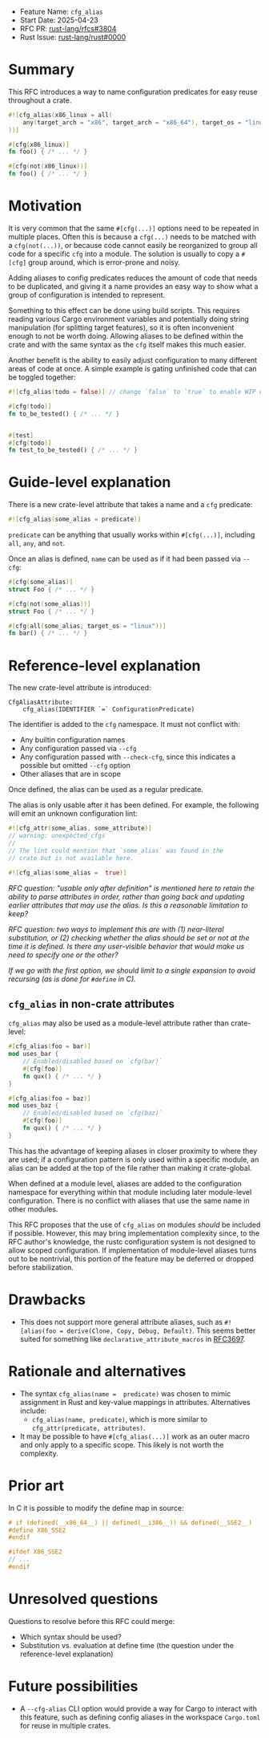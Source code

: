 - Feature Name: `cfg_alias`
- Start Date: 2025-04-23
- RFC PR: [rust-lang/rfcs#3804](https://github.com/rust-lang/rfcs/pull/3804)
- Rust Issue:
  [rust-lang/rust#0000](https://github.com/rust-lang/rust/issues/0000)

# Summary

[summary]: #summary

This RFC introduces a way to name configuration predicates for easy reuse
throughout a crate.

```rust
#![cfg_alias(x86_linux = all(
    any(target_arch = "x86", target_arch = "x86_64"), target_os = "linux"
))]

#[cfg(x86_linux)]
fn foo() { /* ... */ }

#[cfg(not(x86_linux))]
fn foo() { /* ... */ }
```

# Motivation

[motivation]: #motivation

It is very common that the same `#[cfg(...)]` options need to be repeated in
multiple places. Often this is because a `cfg(...)` needs to be matched with a
`cfg(not(...))`, or because code cannot easily be reorganized to group all code
for a specific `cfg` into a module. The solution is usually to copy a `#[cfg]`
group around, which is error-prone and noisy.

Adding aliases to config predicates reduces the amount of code that needs to be
duplicated, and giving it a name provides an easy way to show what a group of
configuration is intended to represent.

Something to this effect can be done using build scripts. This requires reading
various Cargo environment variables and potentially doing string manipulation
(for splitting target features), so it is often inconvenient enough to not be
worth doing. Allowing aliases to be defined within the crate and with the same
syntax as the `cfg` itself makes this much easier.

Another benefit is the ability to easily adjust configuration to many different
areas of code at once. A simple example is gating unfinished code that can be
toggled together:

```rust
#![cfg_alias(todo = false)] // change `false` to `true` to enable WIP code

#[cfg(todo)]
fn to_be_tested() { /* ... */ }


#[test]
#[cfg(todo)]
fn test_to_be_tested() { /* ... */ }
```

# Guide-level explanation

[guide-level-explanation]: #guide-level-explanation

There is a new crate-level attribute that takes a name and a `cfg` predicate:

```rust
#![cfg_alias(some_alias = predicate)]
```

`predicate` can be anything that usually works within `#[cfg(...)]`, including
`all`, `any`, and `not`.

Once an alias is defined, `name` can be used as if it had been passed via
`--cfg`:

```rust
#[cfg(some_alias)]
struct Foo { /* ... */ }

#[cfg(not(some_alias))]
struct Foo { /* ... */ }

#[cfg(all(some_alias, target_os = "linux"))]
fn bar() { /* ... */ }
```

# Reference-level explanation

[reference-level-explanation]: #reference-level-explanation

The new crate-level attribute is introduced:

```text
CfgAliasAttribute:
    cfg_alias(IDENTIFIER `=` ConfigurationPredicate)
```

The identifier is added to the `cfg` namespace. It must not conflict with:

- Any builtin configuration names
- Any configuration passed via `--cfg`
- Any configuration passed with `--check-cfg`, since this indicates a possible
  but omitted `--cfg` option
- Other aliases that are in scope

Once defined, the alias can be used as a regular predicate.

The alias is only usable after it has been defined. For example, the following
will emit an unknown configuration lint:

```rust
#![cfg_attr(some_alias, some_attribute)]
// warning: unexpected_cfgs
//
// The lint could mention that `some_alias` was found in the
// crate but is not available here.

#![cfg_alias(some_alias =  true)]
```

_RFC question: "usable only after definition" is mentioned here to retain the
ability to parse attributes in order, rather than going back and updating
earlier attributes that may use the alias. Is this a reasonable limitation to
keep?_

_RFC question: two ways to implement this are with (1) near-literal
substitution, or (2) checking whether the alias should be set or not at the time
it is defined. Is there any user-visible behavior that would make us need to
specify one or the other?_

_If we go with the first option, we should limit to a single expansion to avoid
recursing (as is done for `#define` in C)._

## `cfg_alias` in non-crate attributes

`cfg_alias` may also be used as a module-level attribute rather than
crate-level:

```rust
#[cfg_alias(foo = bar)]
mod uses_bar {
    // Enabled/disabled based on `cfg(bar)`
    #[cfg(foo)]
    fn qux() { /* ... */ }
}

#[cfg_alias(foo = baz)]
mod uses_baz {
    // Enabled/disabled based on `cfg(baz)`
    #[cfg(foo)]
    fn qux() { /* ... */ }
}
```

This has the advantage of keeping aliases in closer proximity to where they are
used; if a configuration pattern is only used within a specific module, an alias
can be added at the top of the file rather than making it crate-global.

When defined at a module level, aliases are added to the configuration namespace
for everything within that module including later module-level configuration.
There is no conflict with aliases that use the same name in other modules.

This RFC proposes that the use of `cfg_alias` on modules _should_ be included if
possible. However, this may bring implementation complexity since, to the RFC
author's knowledge, the rustc configuration system is not designed to allow
scoped configuration. If implementation of module-level aliases turns out to be
nontrivial, this portion of the feature may be deferred or dropped before
stabilization.

# Drawbacks

[drawbacks]: #drawbacks

- This does not support more general attribute aliases, such as
  `#![alias(foo = derive(Clone, Copy, Debug, Default)`. This seems better suited
  for something like `declarative_attribute_macros` in [RFC3697].

[RFC3697]: https://github.com/rust-lang/rfcs/pull/3697

# Rationale and alternatives

[rationale-and-alternatives]: #rationale-and-alternatives

- The syntax `cfg_alias(name =  predicate)` was chosen to mimic assignment in
  Rust and key-value mappings in attributes. Alternatives include:
  - `cfg_alias(name, predicate)`, which is more similar to
    `cfg_attr(predicate, attributes)`.
- It may be possible to have `#[cfg_alias(...)]` work as an outer macro and only
  apply to a specific scope. This likely is not worth the complexity.

# Prior art

[prior-art]: #prior-art

In C it is possible to modify the define map in source:

```c
# if (defined(__x86_64__) || defined(__i386__)) && defined(__SSE2__)
#define X86_SSE2
#endif

#ifdef X86_SSE2
// ...
#endif
```

# Unresolved questions

[unresolved-questions]: #unresolved-questions

Questions to resolve before this RFC could merge:

- Which syntax should be used?
- Substitution vs. evaluation at define time (the question under the
  reference-level explanation)

# Future possibilities

[future-possibilities]: #future-possibilities

- A `--cfg-alias` CLI option would provide a way for Cargo to interact with this
  feature, such as defining config aliases in the workspace `Cargo.toml` for
  reuse in multiple crates.
